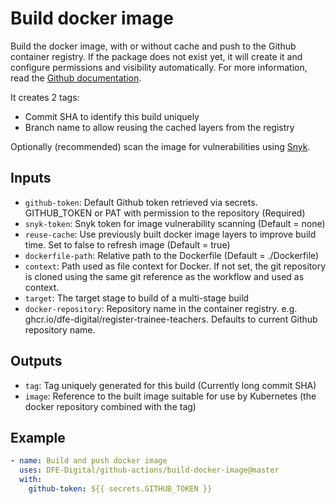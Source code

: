 # Build docker image

Build the docker image, with or without cache and push to the Github container registry. If the package does not exist yet, it will create it and
configure permissions and visibility automatically. For more information, read the [Github documentation](https://docs.github.com/en/packages/managing-github-packages-using-github-actions-workflows/publishing-and-installing-a-package-with-github-actions).

It creates 2 tags:
- Commit SHA to identify this build uniquely
- Branch name to allow reusing the cached layers from the registry

Optionally (recommended) scan the image for vulnerabilities using [Snyk](https://snyk.io/).

## Inputs
- `github-token`: Default Github token retrieved via secrets. GITHUB_TOKEN or PAT with permission to the repository (Required)
- `snyk-token`: Snyk token for image vulnerability scanning (Default = none)
- `reuse-cache`: Use previously built docker image layers to improve build time. Set to false to refresh image (Default = true)
- `dockerfile-path`: Relative path to the Dockerfile (Default = ./Dockerfile)
- `context`: Path used as file context for Docker. If not set, the git repository is cloned using the same git reference as the workflow and used as context.
- `target`: The target stage to build of a multi-stage build
- `docker-repository`: Repository name in the container registry. e.g. ghcr.io/dfe-digital/register-trainee-teachers. Defaults to current Github repository name.

## Outputs
- `tag`: Tag uniquely generated for this build (Currently long commit SHA)
- `image`: Reference to the built image suitable for use by Kubernetes (the docker repository combined with the tag)

## Example

```yaml
- name: Build and push docker image
  uses: DFE-Digital/github-actions/build-docker-image@master
  with:
    github-token: ${{ secrets.GITHUB_TOKEN }}
```
